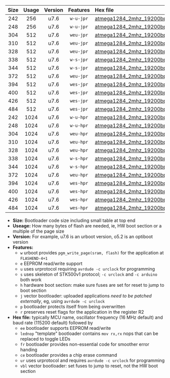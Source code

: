 |Size|Usage|Version|Features|Hex file|
|:-:|:-:|:-:|:-:|:--|
|242|256|u7.6|`w-u-jpr`|[atmega1284_2mhz_19200bps_ur_vbl.hex](https://raw.githubusercontent.com/stefanrueger/urboot/main//atmega1284_2mhz_19200bps_ur_vbl.hex)|
|248|256|u7.6|`w-u-jpr`|[atmega1284_2mhz_19200bps_lednop_ur_vbl.hex](https://raw.githubusercontent.com/stefanrueger/urboot/main//atmega1284_2mhz_19200bps_lednop_ur_vbl.hex)|
|304|512|u7.6|`weu-jpr`|[atmega1284_2mhz_19200bps_ee_ur_vbl.hex](https://raw.githubusercontent.com/stefanrueger/urboot/main//atmega1284_2mhz_19200bps_ee_ur_vbl.hex)|
|310|512|u7.6|`weu-jpr`|[atmega1284_2mhz_19200bps_ee_lednop_ur_vbl.hex](https://raw.githubusercontent.com/stefanrueger/urboot/main//atmega1284_2mhz_19200bps_ee_lednop_ur_vbl.hex)|
|328|512|u7.6|`weu-jpr`|[atmega1284_2mhz_19200bps_ee_lednop_fr_ur_vbl.hex](https://raw.githubusercontent.com/stefanrueger/urboot/main//atmega1284_2mhz_19200bps_ee_lednop_fr_ur_vbl.hex)|
|338|512|u7.6|`w-s-jpr`|[atmega1284_2mhz_19200bps_vbl.hex](https://raw.githubusercontent.com/stefanrueger/urboot/main//atmega1284_2mhz_19200bps_vbl.hex)|
|344|512|u7.6|`w-s-jpr`|[atmega1284_2mhz_19200bps_lednop_vbl.hex](https://raw.githubusercontent.com/stefanrueger/urboot/main//atmega1284_2mhz_19200bps_lednop_vbl.hex)|
|372|512|u7.6|`weu-jpr`|[atmega1284_2mhz_19200bps_ee_lednop_fr_ce_ur_vbl.hex](https://raw.githubusercontent.com/stefanrueger/urboot/main//atmega1284_2mhz_19200bps_ee_lednop_fr_ce_ur_vbl.hex)|
|394|512|u7.6|`wes-jpr`|[atmega1284_2mhz_19200bps_ee_vbl.hex](https://raw.githubusercontent.com/stefanrueger/urboot/main//atmega1284_2mhz_19200bps_ee_vbl.hex)|
|400|512|u7.6|`wes-jpr`|[atmega1284_2mhz_19200bps_ee_lednop_vbl.hex](https://raw.githubusercontent.com/stefanrueger/urboot/main//atmega1284_2mhz_19200bps_ee_lednop_vbl.hex)|
|426|512|u7.6|`wes-jpr`|[atmega1284_2mhz_19200bps_ee_lednop_fr_vbl.hex](https://raw.githubusercontent.com/stefanrueger/urboot/main//atmega1284_2mhz_19200bps_ee_lednop_fr_vbl.hex)|
|484|512|u7.6|`wes-jpr`|[atmega1284_2mhz_19200bps_ee_lednop_fr_ce_vbl.hex](https://raw.githubusercontent.com/stefanrueger/urboot/main//atmega1284_2mhz_19200bps_ee_lednop_fr_ce_vbl.hex)|
|242|1024|u7.6|`w-u-hpr`|[atmega1284_2mhz_19200bps_ur.hex](https://raw.githubusercontent.com/stefanrueger/urboot/main//atmega1284_2mhz_19200bps_ur.hex)|
|248|1024|u7.6|`w-u-hpr`|[atmega1284_2mhz_19200bps_lednop_ur.hex](https://raw.githubusercontent.com/stefanrueger/urboot/main//atmega1284_2mhz_19200bps_lednop_ur.hex)|
|304|1024|u7.6|`weu-hpr`|[atmega1284_2mhz_19200bps_ee_ur.hex](https://raw.githubusercontent.com/stefanrueger/urboot/main//atmega1284_2mhz_19200bps_ee_ur.hex)|
|310|1024|u7.6|`weu-hpr`|[atmega1284_2mhz_19200bps_ee_lednop_ur.hex](https://raw.githubusercontent.com/stefanrueger/urboot/main//atmega1284_2mhz_19200bps_ee_lednop_ur.hex)|
|328|1024|u7.6|`weu-hpr`|[atmega1284_2mhz_19200bps_ee_lednop_fr_ur.hex](https://raw.githubusercontent.com/stefanrueger/urboot/main//atmega1284_2mhz_19200bps_ee_lednop_fr_ur.hex)|
|338|1024|u7.6|`w-s-hpr`|[atmega1284_2mhz_19200bps.hex](https://raw.githubusercontent.com/stefanrueger/urboot/main//atmega1284_2mhz_19200bps.hex)|
|344|1024|u7.6|`w-s-hpr`|[atmega1284_2mhz_19200bps_lednop.hex](https://raw.githubusercontent.com/stefanrueger/urboot/main//atmega1284_2mhz_19200bps_lednop.hex)|
|372|1024|u7.6|`weu-hpr`|[atmega1284_2mhz_19200bps_ee_lednop_fr_ce_ur.hex](https://raw.githubusercontent.com/stefanrueger/urboot/main//atmega1284_2mhz_19200bps_ee_lednop_fr_ce_ur.hex)|
|394|1024|u7.6|`wes-hpr`|[atmega1284_2mhz_19200bps_ee.hex](https://raw.githubusercontent.com/stefanrueger/urboot/main//atmega1284_2mhz_19200bps_ee.hex)|
|400|1024|u7.6|`wes-hpr`|[atmega1284_2mhz_19200bps_ee_lednop.hex](https://raw.githubusercontent.com/stefanrueger/urboot/main//atmega1284_2mhz_19200bps_ee_lednop.hex)|
|426|1024|u7.6|`wes-hpr`|[atmega1284_2mhz_19200bps_ee_lednop_fr.hex](https://raw.githubusercontent.com/stefanrueger/urboot/main//atmega1284_2mhz_19200bps_ee_lednop_fr.hex)|
|484|1024|u7.6|`wes-hpr`|[atmega1284_2mhz_19200bps_ee_lednop_fr_ce.hex](https://raw.githubusercontent.com/stefanrueger/urboot/main//atmega1284_2mhz_19200bps_ee_lednop_fr_ce.hex)|

- **Size:** Bootloader code size including small table at top end
- **Useage:** How many bytes of flash are needed, ie, HW boot section or a multiple of the page size
- **Version:** For example, u7.6 is an urboot version, o5.2 is an optiboot version
- **Features:**
  + `w` urboot provides `pgm_write_page(sram, flash)` for the application at `FLASHEND-4+1`
  + `e` EEPROM read/write support
  + `u` uses urprotocol requiring `avrdude -c urclock` for programming
  + `s` uses skeleton of STK500v1 protocol; `-c urclock` and `-c arduino` both work
  + `h` hardware boot section: make sure fuses are set for reset to jump to boot section
  + `j` vector bootloader: uploaded applications *need to be patched externally*, eg, using `avrdude -c urclock`
  + `p` bootloader protects itself from being overwritten
  + `r` preserves reset flags for the application in the register R2
- **Hex file:** typically MCU name, oscillator frequency (16 MHz default) and baud rate (115200 default) followed by
  + `ee` bootloader supports EEPROM read/write
  + `lednop` "template" bootloader contains `mov rx,rx` nops that can be replaced to toggle LEDs
  + `fr` bootloader provides non-essential code for smoother error handing
  + `ce` bootloader provides a chip erase command
  + `ur` uses urprotocol and requires `avrdude -c urclock` for programming
  + `vbl` vector bootloader: set fuses to jump to reset, not the HW boot section
